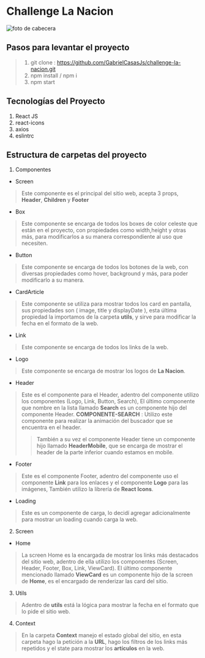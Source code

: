 # Challenge La Nacion
![foto de cabecera](https://www.noticiasgratis.com/wp-content/uploads/2019/11/Diario-La-Naci%C3%B3n-Noticias-Gratis.jpg)
## Pasos para levantar el proyecto

> 1) git clone : https://github.com/GabrielCasasJs/challenge-la-nacion.git
> 2) npm install / npm i
> 3) npm start

## Tecnologías del Proyecto
1. React JS
2. react-icons
3. axios
4. eslintrc

## Estructura de carpetas del proyecto
1. Componentes
  * Screen
  > Este componente es el principal del sitio web, acepta 3 props, **Header**, **Children** y **Footer**
  * Box
  > Este componente se encarga de todos los boxes de color celeste que están en el proyecto, con propiedades como width,height y otras más, para modificarlos a su manera correspondiente al uso que necesiten.
  * Button
  > Este componente se encarga de todos los botones de la web, con diversas propiedades como hover, background y más, para poder modificarlo a su manera.
  * CardArticle
  > Este componente se utiliza para mostrar todos los card en pantalla, sus propiedades son ( image, title y displayDate ), esta última propiedad la importamos de la carpeta **utils**, y sirve para modificar la fecha en el formato de la web.
  * Link
  > Este componente se encarga de todos los links de la web.
  * Logo
  > Este componente se encarga de mostrar los logos de **La Nacion**.
  * Header
  > Este es el componente para el Header, adentro del componente utilizo los componentes (Logo, Link, Button, Search), El último componente que nombre en la lista llamado **Search** es un componente hijo del componente Header.
   **COMPONENTE-SEARCH** : Utilizo este componente para realizar la animación del buscador que se encuentra en el header.
   >> También a su vez el componente Header tiene un componente hijo llamado **HeaderMobile**, que se encarga de mostrar el header de la parte inferior cuando estamos en mobile.
  * Footer
  > Este es el componente Footer, adentro del componente uso el componente **Link** para los enlaces y el componente **Logo** para las imágenes, También utilizo la librería de **React Icons**.
  * Loading
  > Este es un componente de carga, lo decidí agregar adicionalmente para mostrar un loading cuando carga la web.

2. Screen
  * Home
  > La screen Home es la encargada de mostrar los links más destacados del sitio web, adentro de ella utilizo los componentes (Screen, Header, Footer, Box, Link, ViewCard).
  > El último componente mencionado llamado **ViewCard** es un componente hijo de la screen de **Home**, es el encargado de renderizar las card del sitio.

3. Utils
  > Adentro de **utils** está la lógica para mostrar la fecha en el formato que lo pide el sitio web.

4. Context
  > En la carpeta **Context** manejo el estado global del sitio, en esta carpeta hago la petición a la **URL**, hago los filtros de los links más repetidos y el state para mostrar los **artículos** en la web.
